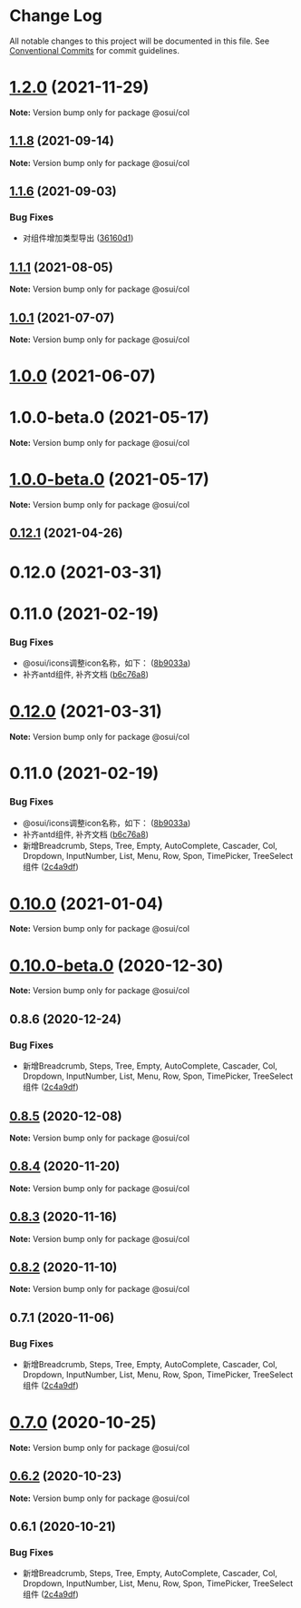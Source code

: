 # Change Log

All notable changes to this project will be documented in this file.
See [Conventional Commits](https://conventionalcommits.org) for commit guidelines.

# [1.2.0](https://gitee.com/gitee-fe/osui/tree/master/compare/v1.1.23...v1.2.0) (2021-11-29)

**Note:** Version bump only for package @osui/col





## [1.1.8](https://gitee.com/gitee-fe/osui/tree/master/compare/v1.1.7...v1.1.8) (2021-09-14)

**Note:** Version bump only for package @osui/col





## [1.1.6](https://gitee.com/gitee-fe/osui/tree/master/compare/v1.1.5...v1.1.6) (2021-09-03)


### Bug Fixes

* 对组件增加类型导出 ([36160d1](https://gitee.com/gitee-fe/osui/tree/master/commits/36160d14e8fee068f34d363d529345d95cfbd39e))





## [1.1.1](https://gitee.com/gitee-fe/osui/tree/master/compare/v1.0.0-beta.1...v1.1.1) (2021-08-05)

**Note:** Version bump only for package @osui/col





## [1.0.1](https://gitee.com/gitee-fe/osui/tree/master/compare/@osui/col@1.0.0...@osui/col@1.0.1) (2021-07-07)

**Note:** Version bump only for package @osui/col





# [1.0.0](https://gitee.com/gitee-fe/osui/tree/master/compare/@osui/col@0.12.1...@osui/col@1.0.0) (2021-06-07)



# 1.0.0-beta.0 (2021-05-17)

**Note:** Version bump only for package @osui/col





# [1.0.0-beta.0](https://gitee.com/gitee-fe/osui/tree/master/compare/v0.12.1...v1.0.0-beta.0) (2021-05-17)

**Note:** Version bump only for package @osui/col





## [0.12.1](https://gitee.com/gitee-fe/osui/tree/master/compare/@osui/col@0.10.0...@osui/col@0.12.1) (2021-04-26)



# 0.12.0 (2021-03-31)



# 0.11.0 (2021-02-19)


### Bug Fixes

* @osui/icons调整icon名称，如下： ([8b9033a](https://gitee.com/gitee-fe/osui/tree/master/commits/8b9033af14f14ebae853692523739ca22c64123a))
* 补齐antd组件, 补齐文档 ([b6c76a8](https://gitee.com/gitee-fe/osui/tree/master/commits/b6c76a864b121479e151a97e926546f3370d0aed))





# [0.12.0](https://gitee.com/gitee-fe/osui/tree/master/compare/v0.11.0...v0.12.0) (2021-03-31)

**Note:** Version bump only for package @osui/col





# 0.11.0 (2021-02-19)


### Bug Fixes

* @osui/icons调整icon名称，如下： ([8b9033a](https://gitee.com/gitee-fe/osui/tree/master/commits/8b9033af14f14ebae853692523739ca22c64123a))
* 补齐antd组件, 补齐文档 ([b6c76a8](https://gitee.com/gitee-fe/osui/tree/master/commits/b6c76a864b121479e151a97e926546f3370d0aed))
* 新增Breadcrumb, Steps, Tree, Empty, AutoComplete, Cascader, Col, Dropdown, InputNumber, List, Menu, Row, Spon, TimePicker, TreeSelect 组件 ([2c4a9df](https://gitee.com/gitee-fe/osui/tree/master/commits/2c4a9df6af2a0283da7027a20043b0ccebceb2c4))





# [0.10.0](https://gitee.com/gitee-fe/osui/tree/master/compare/@osui/col@0.10.0-beta.0...@osui/col@0.10.0) (2021-01-04)

**Note:** Version bump only for package @osui/col





# [0.10.0-beta.0](https://gitee.com/gitee-fe/osui/tree/master/compare/@osui/col@0.8.6...@osui/col@0.10.0-beta.0) (2020-12-30)

**Note:** Version bump only for package @osui/col





## 0.8.6 (2020-12-24)


### Bug Fixes

* 新增Breadcrumb, Steps, Tree, Empty, AutoComplete, Cascader, Col, Dropdown, InputNumber, List, Menu, Row, Spon, TimePicker, TreeSelect 组件 ([2c4a9df](https://gitee.com/gitee-fe/osui/tree/master/commits/2c4a9df6af2a0283da7027a20043b0ccebceb2c4))





## [0.8.5](https://gitee.com/gitee-fe/osui/tree/master/compare/@osui/col@0.8.4...@osui/col@0.8.5) (2020-12-08)

**Note:** Version bump only for package @osui/col





## [0.8.4](https://gitee.com/gitee-fe/osui/tree/master/compare/@osui/col@0.8.3...@osui/col@0.8.4) (2020-11-20)

**Note:** Version bump only for package @osui/col





## [0.8.3](https://gitee.com/gitee-fe/osui/tree/master/compare/@osui/col@0.8.2...@osui/col@0.8.3) (2020-11-16)

**Note:** Version bump only for package @osui/col





## [0.8.2](https://gitee.com/gitee-fe/osui/tree/master/compare/@osui/col@0.6.2...@osui/col@0.8.2) (2020-11-10)

**Note:** Version bump only for package @osui/col





## 0.7.1 (2020-11-06)


### Bug Fixes

* 新增Breadcrumb, Steps, Tree, Empty, AutoComplete, Cascader, Col, Dropdown, InputNumber, List, Menu, Row, Spon, TimePicker, TreeSelect 组件 ([2c4a9df](https://gitee.com/gitee-fe/osui/tree/master/commits/2c4a9df6af2a0283da7027a20043b0ccebceb2c4))





# [0.7.0](https://gitee.com/gitee-fe/osui/tree/master/compare/@osui/col@0.6.2...@osui/col@0.7.0) (2020-10-25)

**Note:** Version bump only for package @osui/col





## [0.6.2](https://gitee.com/gitee-fe/osui/tree/master/compare/@osui/col@0.6.1...@osui/col@0.6.2) (2020-10-23)

**Note:** Version bump only for package @osui/col





## 0.6.1 (2020-10-21)


### Bug Fixes

* 新增Breadcrumb, Steps, Tree, Empty, AutoComplete, Cascader, Col, Dropdown, InputNumber, List, Menu, Row, Spon, TimePicker, TreeSelect 组件 ([2c4a9df](https://gitee.com/gitee-fe/osui/tree/master/commits/2c4a9df6af2a0283da7027a20043b0ccebceb2c4))
